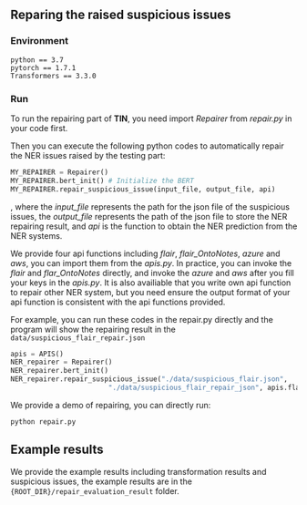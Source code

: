 ## Reparing the raised suspicious issues

### Environment

```
python == 3.7
pytorch == 1.7.1
Transformers == 3.3.0
```

### Run

To run the repairing part of **TIN**, you need import *Repairer* from *repair.py* in your code first.

 Then you can execute the following python codes to automatically repair the NER issues raised by the testing part:

```python
MY_REPAIRER = Repairer() 
MY_REPAIRER.bert_init() # Initialize the BERT
MY_REPAIRER.repair_suspicious_issue(input_file, output_file, api)
```

 , where the *input_file* represents the path for the json file of the suspicious issues,  the *output_file* represents the path of the json file to store the NER repairing result, and *api* is the function to obtain the NER prediction from the NER systems.

We provide four api functions including *flair*, *flair_OntoNotes*, *azure* and *aws*, you can import them from the *apis.py*. In practice, you can invoke the *flair* and *flar_OntoNotes* directly, and invoke the *azure* and *aws* after you fill your keys in the *apis.py*. It is also availiable that you write own api function to repair other NER system, but you need ensure the output format of your api function is consistent with the api functions provided.

For example, you can run these codes in the repair.py directly and the program will show the repairing result in the ```data/suspicious_flair_repair.json```

```python
apis = APIS()
NER_repairer = Repairer()
NER_repairer.bert_init()
NER_repairer.repair_suspicious_issue("./data/suspicious_flair.json",
                        "./data/suspicious_flair_repair_json", apis.flair)
```

We provide a demo of repairing, you can directly run:
```
python repair.py
```
## Example results
We provide the example results including transformation results and suspicious issues, the example results are in the `{ROOT_DIR}/repair_evaluation_result` folder.